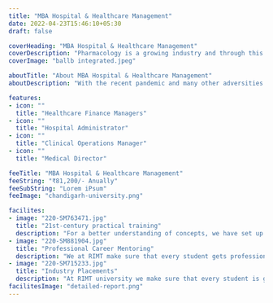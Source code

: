 ```yaml
---
title: "MBA Hospital & Healthcare Management"
date: 2022-04-23T15:46:10+05:30
draft: false

coverHeading: "MBA Hospital & Healthcare Management"
coverDescription: "Pharmacology is a growing industry and through this course students will get to have value addition through an exposure to current trends in the field through clinical research and pharmacovigilance"
coverImage: "ballb integrated.jpeg"

aboutTitle: "About MBA Hospital & Healthcare Management"
aboutDescription: "With the recent pandemic and many other adversities putting a strain on the healthcare industry around the world, managing and understanding effective resource allocation and human resource management has become a necessity in the medical industry. To answer this demand, the Faculty of Management provides a two-year MBA speciality in Health Care Management, which aims to give students with the much-needed information and understanding that will assist them in learning and comprehending the different facets of healthcare administration. The curriculum extends beyond the realm of business by instilling in students a desire to serve humanity's needs within the field's scope. Students, on the other hand,Students will learn the different features required to administer hospitals and healthcare services in both the public and private sectors as part of this curriculum, therefore meeting the need for excellent healthcare management. The program's overall goal is to acquire knowledge and skills in order to promote high efficiency as a key professional in the health and hospital systems. The Faculty wants to provide students the practical experience they need, thus it runs the programme in partnership with a number of institutions, including the University's own Parul Sevashram Hospital, to give them an advantage throughout the curriculum. The curriculum is also research-based, thus it aims to train specialists who can comprehend and remain relevant to the demands of the current world."

features:
- icon: ""
  title: "Healthcare Finance Managers"
- icon: ""
  title: "Hospital Administrator"
- icon: ""
  title: "Clinical Operations Manager"
- icon: ""
  title: "Medical Director"

feeTitle: "MBA Hospital & Healthcare Management"
feeString: "₹81,200/- Anually"
feeSubString: "Lorem iPsum"
feeImage: "chandigarh-university.png"

facilites:
- image: "220-SM763471.jpg"
  title: "21st-century practical training"
  description: "For a better understanding of concepts, we have set up advanced 21st-century tools equipped with advanced training methods so that students can learn every concept practically in a better way."
- image: "220-SM881904.jpg"
  title: "Professional Career Mentoring"
  description: "We at RIMT make sure that every student gets professional career mentoring from the industry experts to set career targets & for this we have created a career & placement cell too."
- image: "220-SM715233.jpg"
  title: "Industry Placements"
  description: "At RIMT university we make sure that every student is getting placed, each year more than 500 companies visit the campus of RIMT to hire our brightest of the talents"
facilitesImage: "detailed-report.png"
---
```



